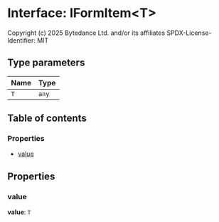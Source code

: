 # Interface: IFormItem\<T>

Copyright (c) 2025 Bytedance Ltd. and/or its affiliates
SPDX-License-Identifier: MIT

## Type parameters

| Name | Type |
| :------ | :------ |
| `T` | `any` |

## Table of contents

### Properties

* [value](/en/auto-docs/form-core/interfaces/IFormItem.md#value)

## Properties

### value

**value**: `T`
